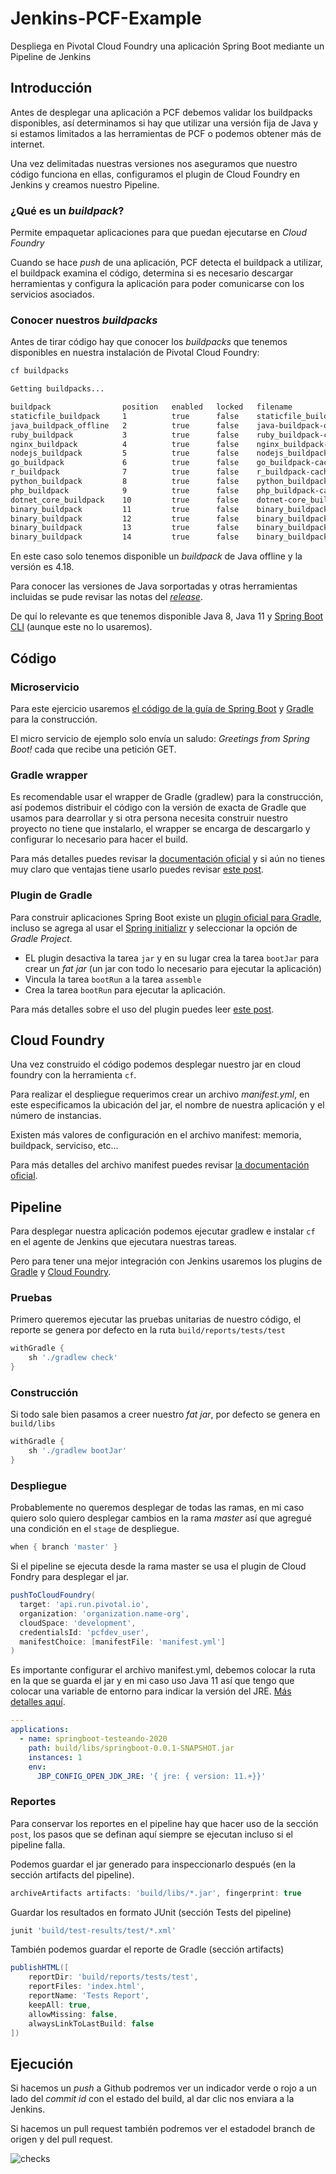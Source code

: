 # Jenkins-PCF-Example

Despliega en Pivotal Cloud Foundry una aplicación Spring Boot mediante un Pipeline de Jenkins

## Introducción

Antes de desplegar una aplicación a PCF debemos validar los buildpacks disponibles, así determinamos si hay que utilizar una versión fija de Java y si estamos limitados a las herramientas de PCF o podemos obtener más de internet.

Una vez delimitadas nuestras versiones nos aseguramos que nuestro código funciona en ellas, configuramos el plugin de Cloud Foundry en Jenkins y creamos nuestro Pipeline.

### ¿Qué es un _buildpack_?

Permite empaquetar aplicaciones para que puedan ejecutarse en *Cloud Foundry*

Cuando se hace _push_ de una aplicación, PCF detecta el buildpack a utilizar, el buildpack examina el código, determina si es necesario descargar herramientas y configura la aplicación para poder comunicarse con los servicios asociados.

### Conocer nuestros _buildpacks_

Antes de tirar código hay que conocer los _buildpacks_ que tenemos disponibles en nuestra instalación de Pivotal Cloud Foundry:

```bash
cf buildpacks
```

```bash
Getting buildpacks...

buildpack                position   enabled   locked   filename                                              stack
staticfile_buildpack     1          true      false    staticfile_buildpack-cached-cflinuxfs3-v1.4.42.zip    cflinuxfs3
java_buildpack_offline   2          true      false    java-buildpack-offline-cflinuxfs3-v4.18.zip           cflinuxfs3
ruby_buildpack           3          true      false    ruby_buildpack-cached-cflinuxfs3-v1.7.38.zip          cflinuxfs3
nginx_buildpack          4          true      false    nginx_buildpack-cached-cflinuxfs3-v1.0.11.zip         cflinuxfs3
nodejs_buildpack         5          true      false    nodejs_buildpack-cached-cflinuxfs3-v1.6.49.zip        cflinuxfs3
go_buildpack             6          true      false    go_buildpack-cached-cflinuxfs3-v1.8.39.zip            cflinuxfs3
r_buildpack              7          true      false    r_buildpack-cached-cflinuxfs3-v1.0.9.zip              cflinuxfs3
python_buildpack         8          true      false    python_buildpack-cached-cflinuxfs3-v1.6.32.zip        cflinuxfs3
php_buildpack            9          true      false    php_buildpack-cached-cflinuxfs3-v4.3.76.zip           cflinuxfs3
dotnet_core_buildpack    10         true      false    dotnet-core_buildpack-cached-cflinuxfs3-v2.2.11.zip   cflinuxfs3
binary_buildpack         11         true      false    binary_buildpack-cached-cflinuxfs3-v1.0.32.zip        cflinuxfs3
binary_buildpack         12         true      false    binary_buildpack-cached-windows2012R2-v1.0.32.zip     windows2012R2
binary_buildpack         13         true      false    binary_buildpack-cached-windows2016-v1.0.32.zip       windows2016
binary_buildpack         14         true      false    binary_buildpack-cached-windows-v1.0.32.zip           windows
```

En este caso solo tenemos disponible un *buildpack* de Java offline y la versión es 4.18.

Para conocer las versiones de Java sorportadas y otras herramientas incluidas se pude revisar las notas del [*release*](https://github.com/cloudfoundry/java-buildpack/releases/tag/v4.18).

De quí lo relevante es que tenemos disponible Java 8, Java 11 y [Spring Boot CLI](https://docs.spring.io/spring-boot/docs/current/reference/html/spring-boot-cli.html) (aunque este no lo usaremos).


## Código

### Microservicio

Para este ejercicio usaremos [el código de la guía de Spring Boot](https://spring.io/guides/gs/spring-boot/) y [Gradle](https://gradle.org/install/) para la construcción.

El micro servicio de ejemplo solo envía un saludo: _Greetings from Spring Boot!_ cada que recibe una petición GET.

### Gradle wrapper

Es recomendable usar el wrapper de Gradle (gradlew) para la construcción, así podemos distribuir el código con la versión de exacta de Gradle que usamos para dearrollar y si otra persona necesita construir nuestro proyecto no tiene que instalarlo, el wrapper se encarga de descargarlo y configurar lo necesario para hacer el build. 

Para más detalles puedes revisar la [documentación oficial](https://docs.gradle.org/4.10.3/userguide/gradle_wrapper.html) y si aún no tienes muy claro que ventajas tiene usarlo puedes revisar [este post](https://medium.com/@bherbst/understanding-the-gradle-wrapper-a62f35662ab7).

### Plugin de Gradle

Para construir aplicaciones Spring Boot existe un [plugin oficial para Gradle](https://docs.spring.io/spring-boot/docs/2.3.0.RELEASE/gradle-plugin/reference/html/), incluso se agrega al usar el [Spring initializr](https://start.spring.io/) y seleccionar la opción de _Gradle Project_.

- EL plugin desactiva la tarea `jar` y en su lugar crea la tarea `bootJar` para crear un _fat jar_ (un jar con todo lo necesario para ejecutar la aplicación)
- Vincula la tarea `bootRun` a la tarea `assemble`
- Crea la tarea `bootRun` para ejecutar la aplicación.

Para más detalles sobre el uso del plugin puedes leer [este post](https://tomgregory.com/unleashing-the-spring-boot-gradle-plugin/).

## Cloud Foundry

Una vez construido el código podemos desplegar nuestro jar en cloud foundry con la herramienta  `cf`.

Para realizar el despliegue requerimos crear un archivo *manifest.yml*, en este especificamos la ubicación del jar, el nombre de nuestra aplicación y el número de instancias.

Existen más valores de configuración en el archivo manifest: memoria, buildpack, serviciso, etc...

Para más detalles del archivo manifest puedes revisar [la documentación oficial](https://docs.cloudfoundry.org/devguide/deploy-apps/manifest-attributes.html). 

## Pipeline

Para desplegar nuestra aplicación podemos ejecutar gradlew e instalar `cf` en el agente de Jenkins que ejecutara nuestras tareas.

Pero para tener una mejor integración con Jenkins usaremos los plugins de [Gradle](https://plugins.jenkins.io/gradle/) y [Cloud Foundry](https://plugins.jenkins.io/cloudfoundry/).

### Pruebas

Primero queremos ejecutar las pruebas unitarias de nuestro código, el reporte se genera por defecto en la ruta `build/reports/tests/test`

```groovy
withGradle {
	sh './gradlew check'
}
```

### Construcción

Si todo sale bien pasamos a creer nuestro _fat jar_, por defecto se genera en `build/libs`

```groovy
withGradle {
	sh './gradlew bootJar'
}
```

### Despliegue

Probablemente no queremos desplegar de todas las ramas, en mi caso quiero solo quiero desplegar cambios en la rama *master* así que agregué una condición en el `stage` de despliegue.

```groovy
when { branch 'master' }
```

Si el pipeline se ejecuta desde la rama master se usa el plugin de Cloud Fondry para desplegar el jar. 

```groovy
pushToCloudFoundry(
  target: 'api.run.pivotal.io',
  organization: 'organization.name-org',
  cloudSpace: 'development',
  credentialsId: 'pcfdev_user',
  manifestChoice: [manifestFile: 'manifest.yml']
)
```

Es importante configurar el archivo manifest.yml, debemos colocar la ruta en la que se guarda el jar y en mi caso uso Java 11 así que tengo que colocar una variable de entorno para indicar la versión del JRE. [Más detalles aquí]().

```yaml
---
applications:
  - name: springboot-testeando-2020
    path: build/libs/springboot-0.0.1-SNAPSHOT.jar
    instances: 1
    env:
      JBP_CONFIG_OPEN_JDK_JRE: '{ jre: { version: 11.+}}'
```

### Reportes

Para conservar los reportes en el pipeline hay que hacer uso de la sección `post`, los pasos que se definan aquí siempre se ejecutan incluso si el pipeline falla.

Podemos guardar el jar generado para inspeccionarlo después (en la sección artifacts del pipeline).

```groovy
archiveArtifacts artifacts: 'build/libs/*.jar', fingerprint: true
```

Guardar los resultados en formato JUnit (sección Tests del pipeline)

```groovy
junit 'build/test-results/test/*.xml'
```


También podemos guardar el reporte de Gradle (sección artifacts)

```groovy
publishHTML([
	reportDir: 'build/reports/tests/test',
	reportFiles: 'index.html',
	reportName: 'Tests Report',
	keepAll: true,
	allowMissing: false, 
	alwaysLinkToLastBuild: false
])
```

## Ejecución

Si hacemos un _push_ a Github podremos ver un indicador verde o rojo a un lado del _commit id_ con el estado del build, al dar clic nos enviara a la Jenkins.

Si hacemos un pull request también podremos ver el estadodel branch de origen y del pull request.

![checks](https://resources.github.com/assets/img/whitepapers/gh-required-status.png)
